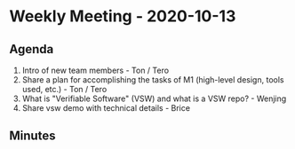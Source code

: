 # Weekly Meeting - 2020-10-13

## Agenda

1. Intro of new team members - Ton / Tero
2. Share a plan for accomplishing the tasks of M1 (high-level design, tools used, etc.) - Ton / Tero
3. What is "Verifiable Software" (VSW) and what is a VSW repo? - Wenjing
4. Share vsw demo with technical details - Brice

## Minutes